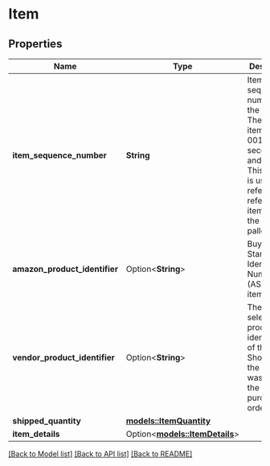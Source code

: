 # Item

## Properties

Name | Type | Description | Notes
------------ | ------------- | ------------- | -------------
**item_sequence_number** | **String** | Item sequence number for the item. The first item will be 001, the second 002, and so on. This number is used as a reference to refer to this item from the carton or pallet level. | 
**amazon_product_identifier** | Option<**String**> | Buyer Standard Identification Number (ASIN) of an item. | [optional]
**vendor_product_identifier** | Option<**String**> | The vendor selected product identification of the item. Should be the same as was sent in the purchase order. | [optional]
**shipped_quantity** | [**models::ItemQuantity**](ItemQuantity.md) |  | 
**item_details** | Option<[**models::ItemDetails**](ItemDetails.md)> |  | [optional]

[[Back to Model list]](../README.md#documentation-for-models) [[Back to API list]](../README.md#documentation-for-api-endpoints) [[Back to README]](../README.md)


